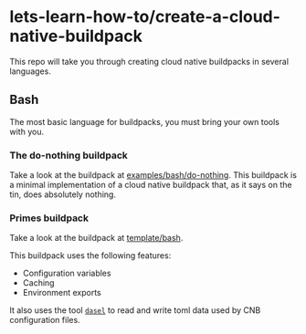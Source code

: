 # lets-learn-how-to/create-a-cloud-native-buildpack

This repo will take you through creating cloud native buildpacks in several languages.

## Bash

The most basic language for buildpacks, you must bring your own tools with you.

### The do-nothing buildpack

Take a look at the buildpack at [examples/bash/do-nothing](./examples/bash/do-nothing). This buildpack is a minimal implementation of a cloud native buildpack that, as it says on the tin, does absolutely nothing.

### Primes buildpack

Take a look at the buildpack at [template/bash](./template/bash).

This buildpack uses the following features:

- Configuration variables
- Caching
- Environment exports

It also uses the tool [`dasel`](https://github.com/TomWright/dasel) to read and write toml data used by CNB configuration files.
